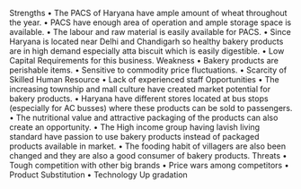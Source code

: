 Strengths
• The PACS of Haryana have ample amount of wheat throughout the year.
• PACS have enough area of operation and ample storage space is available.
• The labour and raw material is easily available for PACS.
• Since Haryana is located near Delhi and Chandigarh so healthy bakery
products are in high demand especially atta biscuit which is easily digestible.
• Low Capital Requirements for this business.
Weakness
• Bakery products are perishable items.
• Sensitive to commodity price fluctuations.
• Scarcity of Skilled Human Resource
• Lack of experienced staff
Opportunities
• The increasing township and mall culture have created market potential for
bakery products.
• Haryana have different stores located at bus stops (especially for AC busses)
where these products can be sold to passengers.
• The nutritional value and attractive packaging of the products can also create
an opportunity.
• The High income group having lavish living standard have passion to use
bakery products instead of packaged products available in market.
• The fooding habit of villagers are also been changed and they are also a good
consumer of bakery products.
Threats
• Tough competition with other big brands
• Price wars among competitors
• Product Substitution
• Technology Up gradation